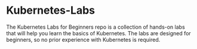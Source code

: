 # Kubernetes-Labs
The Kubernetes Labs for Beginners repo is a collection of hands-on labs that will help you learn the basics of Kubernetes. The labs are designed for beginners, so no prior experience with Kubernetes is required.
